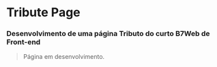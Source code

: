 # Tribute Page
### Desenvolvimento de uma página Tributo do curto B7Web de Front-end
> Página em desenvolvimento.
